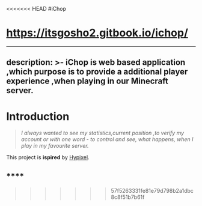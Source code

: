 <<<<<<< HEAD
#iChop

https://itsgosho2.gitbook.io/ichop/
=======
---
description: >-
  iChop is web based application ,which purpose is to provide a additional
  player experience ,when playing in our Minecraft server.
---

# Introduction

> _I always wanted to see my statistics,current position ,to verify my account or with one word - to control and see, what happens, when I play in my favourite server._

This project is **ispired** by [Hypixel](https://hypixel.net/).

## \*\*\*\*
>>>>>>> 57f5263331fe81e79d798b2a1dbc8c8f51b7b61f


